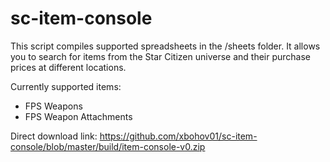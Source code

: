 # sc-item-console
This script compiles supported spreadsheets in the /sheets folder.
It allows you to search for items from the Star Citizen universe and their purchase prices at different locations.

Currently supported items:
- FPS Weapons
- FPS Weapon Attachments

Direct download link: https://github.com/xbohov01/sc-item-console/blob/master/build/item-console-v0.zip